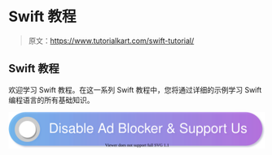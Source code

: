 # Swift 教程

> 原文：<https://www.tutorialkart.com/swift-tutorial/>

## Swift 教程

欢迎学习 Swift 教程。在这一系列 Swift 教程中，您将通过详细的示例学习 Swift 编程语言的所有基础知识。

[![](img/925da31b32d6bc3827932f6c8afb11bb.png)](https://www.tutorialkart.com/)